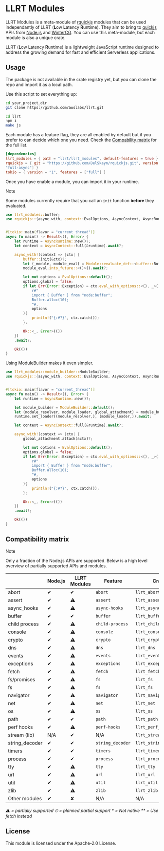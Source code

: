 # LLRT Modules

LLRT Modules is a meta-module of [rquickjs](https://github.com/DelSkayn/rquickjs) modules that can be used independantly of LLRT (**L**ow **L**atency **R**un**t**ime). They aim to bring to [quickjs](https://bellard.org/quickjs/) APIs from [Node.js](https://nodejs.org/) and [WinterCG](https://wintercg.org/). You can use this meta-module, but each module is also a unique crate.

LLRT (**L**ow **L**atency **R**un**t**ime) is a lightweight JavaScript runtime designed to address the growing demand for fast and efficient Serverless applications.

## Usage

The package is not available in the crate registry yet, but you can clone the repo and import it as a local path.

Use this script to set everything up:

```bash
cd your_project_dir
git clone https://github.com/awslabs/llrt.git

cd llrt
npm i
make js
```

Each module has a feature flag, they are all enabled by default but if you prefer to can decide which one you need.
Check the [Compability matrix](#compatibility-matrix) for the full list.

```toml
[dependencies]
llrt_modules = { path = "llrt/llrt_modules", default-features = true } # load from local path
rquickjs = { git = "https://github.com/DelSkayn/rquickjs.git", version = "0.9.0", features = [
"full-async"] }
tokio = { version = "1", features = ["full"] }

```

Once you have enable a module, you can import it in your runtime.

> [!NOTE]
> Some modules currently require that you call an `init` function **before** they evaluated.

```rust
use llrt_modules::buffer;
use rquickjs::{async_with, context::EvalOptions, AsyncContext, AsyncRuntime, Error, Module};


#[tokio::main(flavor = "current_thread")]
async fn main() -> Result<(), Error> {
    let runtime = AsyncRuntime::new()?;
    let context = AsyncContext::full(&runtime).await?;

    async_with!(context => |ctx| {
        buffer::init(&ctx)?;
        let (_module, module_eval) = Module::evaluate_def::<buffer::BufferModule,_>(ctx.clone(), "buffer")?;
        module_eval.into_future::<()>().await?;

        let mut options = EvalOptions::default();
        options.global = false;
        if let Err(Error::Exception) = ctx.eval_with_options::<(), _>(
            r#"
            import { Buffer } from "node:buffer";
            Buffer.alloc(10);
            "#,
            options
        ){
            println!("{:#?}", ctx.catch());
        };

        Ok::<_, Error>(())
    })
    .await?;

    Ok(())
}
```

Using ModuleBuilder makes it even simpler.

```rust
use llrt_modules::module_builder::ModuleBuilder;
use rquickjs::{async_with, context::EvalOptions, AsyncContext, AsyncRuntime, Error, Module};


#[tokio::main(flavor = "current_thread")]
async fn main() -> Result<(), Error> {
    let runtime = AsyncRuntime::new()?;

    let module_builder = ModuleBuilder::default();
    let (module_resolver, module_loader, global_attachment) = module_builder.build();
    runtime.set_loader((module_resolver,), (module_loader,)).await;

    let context = AsyncContext::full(&runtime).await?;

    async_with!(context => |ctx| {
        global_attachment.attach(&ctx)?;

        let mut options = EvalOptions::default();
        options.global = false;
        if let Err(Error::Exception) = ctx.eval_with_options::<(), _>(
            r#"
            import { Buffer } from "node:buffer";
            Buffer.alloc(10);
            "#,
            options
        ){
            println!("{:#?}", ctx.catch());
        };

        Ok::<_, Error>(())
    })
    .await?;

    Ok(())
}

```

## Compatibility matrix

> [!NOTE]
> Only a fraction of the Node.js APIs are supported. Below is a high level overview of partially supported APIs and modules.

|                | Node.js | LLRT Modules | Feature          | Crate                 |
| -------------- | ------- | ------------ | ---------------- | --------------------- |
| abort          | ✔︎     | ✔︎️         | `abort`          | `llrt_abort`          |
| assert         | ✔︎     | ⚠️           | `assert`         | `llrt_assert`         |
| async_hooks    | ✔︎     | ⚠️           | `async-hooks`    | `llrt_async_hooks`    |
| buffer         | ✔︎     | ✔︎️         | `buffer`         | `llrt_buffer`         |
| child process  | ✔︎     | ⚠️           | `child-process`  | `llrt_child_process`  |
| console        | ✔︎     | ⚠️           | `console`        | `llrt_console`        |
| crypto         | ✔︎     | ⚠️           | `crypto`         | `llrt_crypto`         |
| dns            | ✔︎     | ⚠️           | `dns`            | `llrt_dns`            |
| events         | ✔︎     | ⚠️           | `events`         | `llrt_events`         |
| exceptions     | ✔︎     | ⚠️           | `exceptions`     | `llrt_exceptions`     |
| fetch          | ✔︎     | ⚠️           | `fetch`          | `llrt_fetch`          |
| fs/promises    | ✔︎     | ⚠️           | `fs`             | `llrt_fs`             |
| fs             | ✔︎     | ⚠️           | `fs`             | `llrt_fs`             |
| navigator      | ✔︎     | ⚠️           | `navigator`      | `llrt_navigator`      |
| net            | ✔︎     | ⚠️           | `net`            | `llrt_net`            |
| os             | ✔︎     | ⚠️           | `os`             | `llrt_os`             |
| path           | ✔︎     | ✔︎          | `path`           | `llrt_path`           |
| perf hooks     | ✔︎     | ⚠️           | `perf-hooks`     | `llrt_perf_hooks`     |
| stream (lib)   | N/A     | ✔︎          | N/A              | `llrt_stream`         |
| string_decoder | ✔︎     | ✔︎          | `string_decoder` | `llrt_string_decoder` |
| timers         | ✔︎     | ✔︎          | `timers`         | `llrt_timers`         |
| process        | ✔︎     | ✔︎          | `process`        | `llrt_process`        |
| tty            | ✔︎     | ⚠️           | `tty`            | `llrt_tty`            |
| url            | ✔︎     | ⚠️           | `url`            | `llrt_url`            |
| util           | ✔︎     | ⚠️           | `util`           | `llrt_util`           |
| zlib           | ✔︎     | ⚠️           | `zlib`           | `llrt_zlib`           |
| Other modules  | ✔︎     | ✘            | N/A              | N/A                   |

_⚠️ = partially supported_
_⏱ = planned partial support_
_\* = Not native_
_\*\* = Use fetch instead_

## License

This module is licensed under the Apache-2.0 License.
